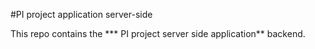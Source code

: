 #PI project application server-side 

This repo contains the *** PI project server side application** backend.
